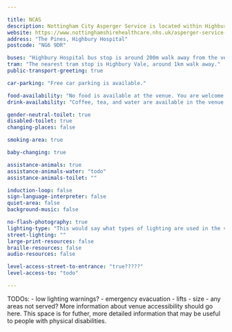 ```yaml
---

title: NCAS
description: Nottingham City Asperger Service is located within Highbury Hopsital, around 5km north of Nottingham city centre. 
website: https://www.nottinghamshirehealthcare.nhs.uk/asperger-service-nottingham-city
address: "The Pines, Highbury Hospital"
postcode: "NG6 9DR"

buses: "Highbury Hospital bus stop is around 200m walk away from the venue. The 68 and 69 buses buses serve this stop and travel to/from central Nottingham."
tram: "The nearest tram stop is Highbury Vale, around 1km walk away."
public-transport-greeting: true

car-parking: "Free car parking is available."

food-availability: "No food is available at the venue. You are welcome to bring your own snacks with you."
drink-availability: "Coffee, tea, and water are available in the venue. You are welcome to bring your own drinks with you as well."

gender-neutral-toilet: true
disabled-toilet: true
changing-places: false

smoking-area: true

baby-changing: true

assistance-animals: true
assistance-animals-water: "todo"
assistance-animals-toilet: ""

induction-loop: false
sign-language-interpreter: false
quiet-area: false
background-music: false

no-flash-photography: true
lighting-type: "This would say what types of lighting are used in the venue."
street-lighting: ""
large-print-resources: false
braille-resources: false
audio-resources: false

level-access-street-to-entrance: "true?????"
level-access-to: "todo"

---
```


TODOs:
	- low lighting warnings?
	- emergency evacuation
	- lifts
		- size
		- any areas not served?
More information about venue accessibility should go here. This space is for futher, more detailed information that may be useful to people with physical disabilities.